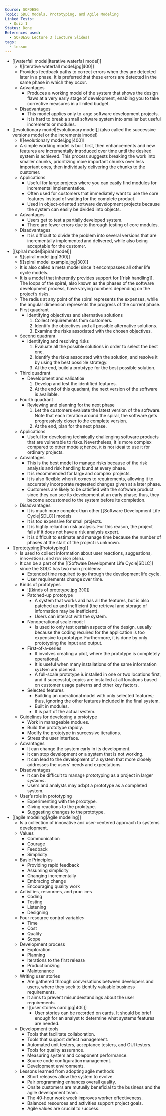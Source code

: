 ```yaml
---
Course: SOFDESG
Topic: SDLC Models, Prototyping, and Agile Modeling
Linked_Tests:
  - Quiz 1
Status: Done
References used:
  - SOFDESG Lecture 3 (Lecture Slides)
tags:
  - lesson
---
```


- [[waterfall model|Iterative waterfall model]]
	- ![[iterative waterfall model.jpg|400]]
	- Provides feedback paths to correct errors when they are detected later in a phase. It is preferred that these errors are detected in the same phase in which they occur.
	- Advantages
		- Produces a working model of the system that shows the design flaws at a very early stage of development, enabling you to take corrective measures in a limited budget.
	- Disadvantages
		- This model applies only to large software development projects.
		- It is hard to break a small software system into smaller but useful increments or modules.
- [[evolutionary model|Evolutionary model]] (also called the successive versions model or the incremental model)
	- ![[evolutionary model.jpg|400]]
	- A simple working model is built first, then enhancements and new features are incrementally introduced over time until the desired system is achieved. This process suggests breaking the work into smaller chunks, prioritizing more important chunks over less important ones, then individually delivering the chunks to the customer.
	- Applications
		- Useful for large projects where you can easily find modules for incremental implementation.
		- Often used for customers that immediately want to use the core features instead of waiting for the complete product.
		- Used in object-oriented software development projects because the system can easily be divided into objects.
	- Advantages
		- Users get to test a partially developed system.
		- There are fewer errors due to thorough testing of core modules.
	- Disadvantages
		- It is difficult to divide the problem into several versions that are incrementally implemented and delivered, while also being acceptable for the customer.
- [[spiral model|Spiral model]]
	- ![[spiral model.jpg|300]]
	- ![[spiral model example.jpg|300]]
	- It is also called a meta model since it encompasses all other life cycle models.
	- It is a model that inherently provides support for [[risk handling]]. The loops of the spiral, also known as the phases of the software development process, have varying numbers depending on the project’s risks.
	- The radius at any point of the spiral represents the expenses, while the angular dimension represents the progress of the current phase.
	- First quadrant
		- Identifying objectives and alternative solutions
			1. Collect requirements from customers.
			2. Identify the objectives and all possible alternative solutions.
			3. Examine the risks associated with the chosen objectives.
	- Second quadrant
		- Identifying and resolving risks
			1. Evaluate all the possible solutions in order to select the best one.
			2. Identify the risks associated with the solution, and resolve it by using the best possible strategy.
			3. At the end, build a prototype for the best possible solution.
	- Third quadrant
		- Development and validation
			1. Develop and test the identified features.
			2. At the end of this quadrant, the next version of the software is available.
	- Fourth quadrant
		- Reviewing and planning for the next phase
			1. Let the customers evaluate the latest version of the software. Note that each iteration around the spiral, the software gets progressively closer to the complete version.
			2. At the end, plan for the next phase.
	- Applications
		- Useful for developing technically challenging software products that are vulnerable to risks. Nevertheless, it is more complex compared to other models; hence, it is not ideal to use it for ordinary projects.
	- Advantages
		- This is the best model to manage risks because of the risk analysis and risk handling found at every phase.
		- It is recommended for large and complex projects.
		- It is also flexible when it comes to requirements, allowing it to accurately incorporate requested changes given at a later phase.
		- Customers are likely to be satisfied with the software product since they can see its development at an early phase; thus, they become accustomed to the system before its completion.
	- Disadvantages
		- It is much more complex than other [[Software Development Life Cycle|SDLC]] models
		- It is too expensive for small projects.
		- It is highly reliant on risk analysis. For this reason, the project fails if it does not have a risk analysis expert.
		- It is difficult to estimate and manage time because the number of phases at the start of the project is unknown.
- [[prototyping|Prototyping]]
	- Is used to collect information about user reactions, suggestions, innovations, and revision plans.
	- It can be a part of the [[Software Development Life Cycle|SDLC]] since the SDLC has two main problems:
		- Extended time required to go through the development life cycle.
		- User requirements change over time.
	- Kinds of prototypes
		- ![[kinds of prototype.jpg|300]]
		- Patched-up prototype
			- A system that works and has all the features, but is also patched up and inefficient (the retrieval and storage of information may be inefficient).
			- Users can interact with the system.
		- Nonoperational scale model
			- Is used to only test certain aspects of the design, usually because the coding required for the application is too expensive to prototype. Furthermore, it is done by only prototyping the input and output.
		- First-of-a-series
			- It involves creating a pilot, where the prototype is completely operational.
			- It is useful when many installations of the same information system are planned.
			- A full-scale prototype is installed in one or two locations first, and if successful, copies are installed at all locations based on customer usage patterns and other key factors.
		- Selected features
			- Building an operational model with only selected features; thus, ignoring the other features included in the final system.
			- Built in modules.
			- It is part of the actual system.
	- Guidelines for developing a prototype
		- Work in manageable modules.
		- Build the prototype rapidly.
		- Modify the prototype in successive iterations.
		- Stress the user interface.
	- Advantages
		- It can change the system early in its development.
		- It can stop development on a system that is not working.
		- It can lead to the development of a system that more closely addresses the users’ needs and expectations.
	- Disadvantages
		- It can be difficult to manage prototyping as a project in larger systems.
		- Users and analysts may adopt a prototype as a completed system.
	- User’s role in prototyping
		- Experimenting with the prototype.
		- Giving reactions to the prototype.
		- Suggesting changes to the prototype.
- [[agile modeling|Agile modeling]]
	- Is a collection of innovative and user-centered approach to systems development.
	- Values
		- Communication
		- Courage
		- Feedback
		- Simplicity
	- Basic Principles
		- Providing rapid feedback
		- Assuming simplicity
		- Changing incrementally
		- Embracing change
		- Encouraging quality work
	- Activities, resources, and practices
		- Coding
		- Testing
		- Listening
		- Designing
	- Four resource control variables
		- Time
		- Cost
		- Quality
		- Scope
	- Development process
		- Exploration
		- Planning
		- Iterations to the first release
		- Productionizing
		- Maintenance
	- Writing user stories
		- Are gathered through conversations between developers and users, where they seek to identify valuable business requirements.
		- It aims to prevent misunderstandings about the user requirements.
		- ![[user stories card.jpg|400]]
			- User stories can be recorded on cards. It should be brief enough for an analyst to determine what systems features are needed.
	- Development tools
		- Tools that facilitate collaboration.
		- Tools that support defect management.
		- Automated unit testers, acceptance testers, and GUI testers.
		- Tools for quality assurance.
		- Measuring system and component performance.
		- Source code configuration management.
		- Development environments.
	- Lessons learned from adopting agile methods
		- Short releases allow the system to evolve.
		- Pair programming enhances overall quality.
		- Onsite customers are mutually beneficial to the business and the agile development team.
		- The 40-hour work week improves worker effectiveness.
		- Balanced resources and activities support project goals.
		- Agile values are crucial to success.